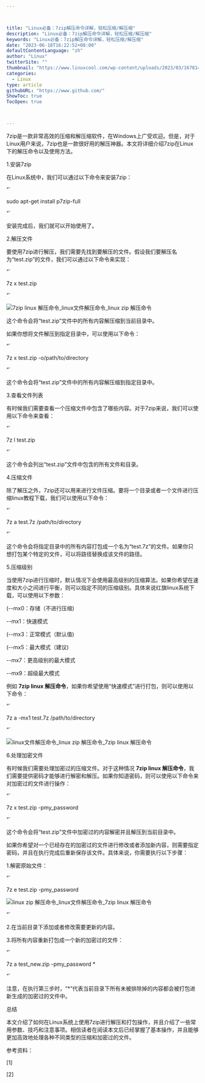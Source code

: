 ```yaml
---



title: "Linux必备：7zip解压命令详解，轻松压缩/解压缩"
description: "Linux必备：7zip解压命令详解，轻松压缩/解压缩"
keywords: "Linux必备：7zip解压命令详解，轻松压缩/解压缩"
date: "2023-06-18T16:22:52+08:00"
defaultContentLanguage: "zh"
author: "Linux"
twitterSite: ""
thumbnail: "https://www.linuxcool.com/wp-content/uploads/2023/03/1678140157952_0.jpg"
categories:
  - Linux
type: article
githubURL: "https://www.github.com/"
ShowToc: true
TocOpen: true



---
```


7zip是一款非常高效的压缩和解压缩软件，在Windows上广受欢迎。但是，对于Linux用户来说，7zip也是一款很好用的解压神器。本文将详细介绍7zip在Linux下的解压命令以及使用方法。

1.安装7zip

在Linux系统中，我们可以通过以下命令来安装7zip：

“`

sudo apt-get install p7zip-full

“`

安装完成后，我们就可以开始使用了。

2.解压文件

要使用7zip进行解压，我们需要先找到要解压的文件。假设我们要解压名为“test.zip”的文件，我们可以通过以下命令来实现：

“`

7z x test.zip

“`

![7zip linux 解压命令_linux文件解压命令_linux zip 解压命令](https://www.linuxcool.com/wp-content/uploads/2023/03/1678140157952_0.jpg)

这个命令会将“test.zip”文件中的所有内容解压缩到当前目录中。

如果你想将文件解压到指定目录中，可以使用以下命令：

“`

7z x test.zip -o/path/to/directory

“`

这个命令会将“test.zip”文件中的所有内容解压缩到指定目录中。

3.查看文件列表

有时候我们需要查看一个压缩文件中包含了哪些内容。对于7zip来说，我们可以使用以下命令来查看：

“`

7z l test.zip

“`

这个命令会列出“test.zip”文件中包含的所有文件和目录。

4.压缩文件

除了解压之外，7zip还可以用来进行文件压缩。要将一个目录或者一个文件进行压缩linux教程下载，我们可以使用以下命令：

“`

7z a test.7z /path/to/directory

“`

这个命令会将指定目录中的所有内容打包成一个名为“test.7z”的文件。如果你只想打包某个特定的文件，可以将路径替换成该文件的路径。

5.压缩级别

当使用7zip进行压缩时，默认情况下会使用最高级别的压缩算法。如果你希望在速度和大小之间进行平衡，则可以指定不同的压缩级别。具体来说红旗linux系统下载，可以使用以下参数：

(--mx0：存储（不进行压缩) 

--mx1：快速模式

(--mx3：正常模式（默认值) 

(--mx5：最大模式（建议) 

--mx7：更高级别的最大模式

--mx9：超级最大模式

例如 **7zip linux 解压命令**，如果你希望使用“快速模式”进行打包，则可以使用以下命令：

“`

7z a -mx1 test.7z /path/to/directory

“`

![linux文件解压命令_linux zip 解压命令_7zip linux 解压命令](https://www.linuxcool.com/wp-content/uploads/2023/03/1678140157952_1.png)

6.处理加密文件

有时候我们需要处理加密过的压缩文件。对于这种情况 **7zip linux 解压命令**，我们需要提供密码才能够进行解密和解压。如果你知道密码，则可以使用以下命令来对加密过的文件进行操作：

“`

7z x test.zip -pmy_password

“`

这个命令会将“test.zip”文件中加密过的内容解密并且解压到当前目录中。

如果你希望对一个已经存在的加密过的文件进行修改或者添加新内容，则需要指定密码，并且在执行完成后重新保存该文件。具体来说，你需要执行以下步骤：

1.解密原始文件：

“`

7z e test.zip -pmy_password

![linux zip 解压命令_linux文件解压命令_7zip linux 解压命令](https://www.linuxcool.com/wp-content/uploads/2023/03/1678140157952_2.jpg)

“`

2.在当前目录下添加或者修改需要更新的内容。

3.将所有内容重新打包成一个新的加密过的文件：

“`

7z a test_new.zip -pmy_password *

“`

注意，在执行第三步时，“*”代表当前目录下所有未被排除掉的内容都会被打包进新生成的加密过的文件中。

总结

本文介绍了如何在Linux系统上使用7zip进行解压和打包操作，并且介绍了一些常用参数、技巧和注意事项。相信读者在阅读本文后已经掌握了基本操作，并且能够更加高效地处理各种不同类型的压缩和加密过的文件。

参考资料：

[1]

[2]